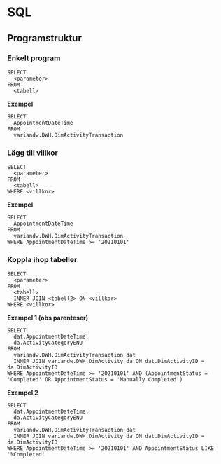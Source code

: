 # SQL
## Programstruktur
### Enkelt program
```
SELECT
  <parameter>
FROM
  <tabell>
```
**Exempel**
```
SELECT
  AppointmentDateTime
FROM
  variandw.DWH.DimActivityTransaction
```
### Lägg till villkor
```
SELECT
  <parameter>
FROM
  <tabell>
WHERE <villkor>
```
**Exempel**
```
SELECT
  AppointmentDateTime
FROM
  variandw.DWH.DimActivityTransaction
WHERE AppointmentDateTime >= '20210101'
```
### Koppla ihop tabeller
```
SELECT
  <parameter>
FROM
  <tabell>
  INNER JOIN <tabell2> ON <villkor>
WHERE <villkor>
```
**Exempel 1 (obs parenteser)**
```
SELECT 
  dat.AppointmentDateTime,
  da.ActivityCategoryENU 
FROM 
  variandw.DWH.DimActivityTransaction dat
  INNER JOIN variandw.DWH.DimActivity da ON dat.DimActivityID = da.DimActivityID 
WHERE AppointmentDateTime >= '20210101' AND (AppointmentStatus = 'Completed' OR AppointmentStatus = 'Manually Completed')
```
**Exempel 2**
```
SELECT 
  dat.AppointmentDateTime,
  da.ActivityCategoryENU 
FROM 
  variandw.DWH.DimActivityTransaction dat
  INNER JOIN variandw.DWH.DimActivity da ON dat.DimActivityID = da.DimActivityID 
WHERE AppointmentDateTime >= '20210101' AND AppointmentStatus LIKE '%Completed'
```
